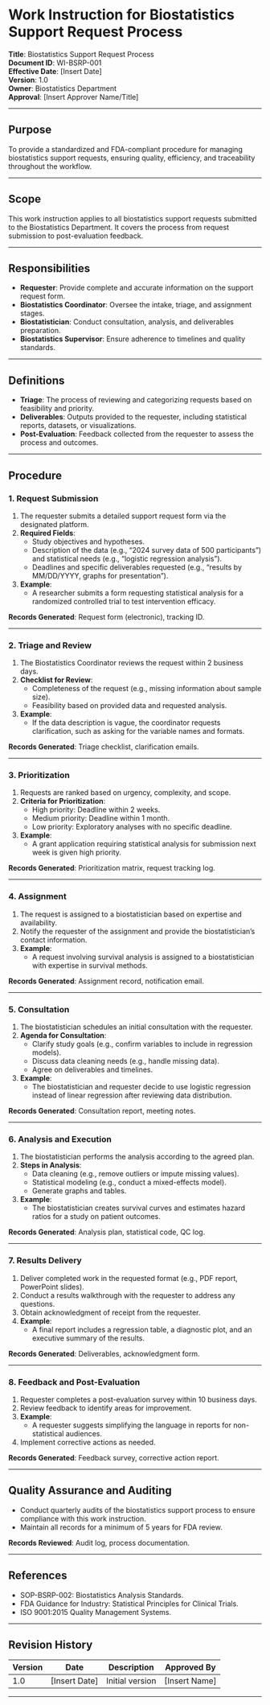 # Work Instruction for Biostatistics Support Request Process  

**Title**: Biostatistics Support Request Process  
**Document ID**: WI-BSRP-001  
**Effective Date**: [Insert Date]  
**Version**: 1.0  
**Owner**: Biostatistics Department  
**Approval**: [Insert Approver Name/Title]  

---

## Purpose  
To provide a standardized and FDA-compliant procedure for managing biostatistics support requests, ensuring quality, efficiency, and traceability throughout the workflow.  

---

## Scope  
This work instruction applies to all biostatistics support requests submitted to the Biostatistics Department. It covers the process from request submission to post-evaluation feedback.  

---

## Responsibilities  
- **Requester**: Provide complete and accurate information on the support request form.  
- **Biostatistics Coordinator**: Oversee the intake, triage, and assignment stages.  
- **Biostatistician**: Conduct consultation, analysis, and deliverables preparation.  
- **Biostatistics Supervisor**: Ensure adherence to timelines and quality standards.  

---

## Definitions  
- **Triage**: The process of reviewing and categorizing requests based on feasibility and priority.  
- **Deliverables**: Outputs provided to the requester, including statistical reports, datasets, or visualizations.  
- **Post-Evaluation**: Feedback collected from the requester to assess the process and outcomes.  

---

## Procedure  

### 1. Request Submission  
1. The requester submits a detailed support request form via the designated platform.  
2. **Required Fields**:  
   - Study objectives and hypotheses.  
   - Description of the data (e.g., “2024 survey data of 500 participants”) and statistical needs (e.g., “logistic regression analysis”).  
   - Deadlines and specific deliverables requested (e.g., “results by MM/DD/YYYY, graphs for presentation”).  
3. **Example**:  
   - A researcher submits a form requesting statistical analysis for a randomized controlled trial to test intervention efficacy.  

**Records Generated**: Request form (electronic), tracking ID.  

---

### 2. Triage and Review  
1. The Biostatistics Coordinator reviews the request within 2 business days.  
2. **Checklist for Review**:  
   - Completeness of the request (e.g., missing information about sample size).  
   - Feasibility based on provided data and requested analysis.  
3. **Example**:  
   - If the data description is vague, the coordinator requests clarification, such as asking for the variable names and formats.  

**Records Generated**: Triage checklist, clarification emails.  

---

### 3. Prioritization  
1. Requests are ranked based on urgency, complexity, and scope.  
2. **Criteria for Prioritization**:  
   - High priority: Deadline within 2 weeks.  
   - Medium priority: Deadline within 1 month.  
   - Low priority: Exploratory analyses with no specific deadline.  
3. **Example**:  
   - A grant application requiring statistical analysis for submission next week is given high priority.  

**Records Generated**: Prioritization matrix, request tracking log.  

---

### 4. Assignment  
1. The request is assigned to a biostatistician based on expertise and availability.  
2. Notify the requester of the assignment and provide the biostatistician’s contact information.  
3. **Example**:  
   - A request involving survival analysis is assigned to a biostatistician with expertise in survival methods.  

**Records Generated**: Assignment record, notification email.  

---

### 5. Consultation  
1. The biostatistician schedules an initial consultation with the requester.  
2. **Agenda for Consultation**:  
   - Clarify study goals (e.g., confirm variables to include in regression models).  
   - Discuss data cleaning needs (e.g., handle missing data).  
   - Agree on deliverables and timelines.  
3. **Example**:  
   - The biostatistician and requester decide to use logistic regression instead of linear regression after reviewing data distribution.  

**Records Generated**: Consultation report, meeting notes.  

---

### 6. Analysis and Execution  
1. The biostatistician performs the analysis according to the agreed plan.  
2. **Steps in Analysis**:  
   - Data cleaning (e.g., remove outliers or impute missing values).  
   - Statistical modeling (e.g., conduct a mixed-effects model).  
   - Generate graphs and tables.  
3. **Example**:  
   - The biostatistician creates survival curves and estimates hazard ratios for a study on patient outcomes.  

**Records Generated**: Analysis plan, statistical code, QC log.  

---

### 7. Results Delivery  
1. Deliver completed work in the requested format (e.g., PDF report, PowerPoint slides).  
2. Conduct a results walkthrough with the requester to address any questions.  
3. Obtain acknowledgment of receipt from the requester.  
4. **Example**:  
   - A final report includes a regression table, a diagnostic plot, and an executive summary of the results.  

**Records Generated**: Deliverables, acknowledgment form.  

---

### 8. Feedback and Post-Evaluation  
1. Requester completes a post-evaluation survey within 10 business days.  
2. Review feedback to identify areas for improvement.  
3. **Example**:  
   - A requester suggests simplifying the language in reports for non-statistical audiences.  
4. Implement corrective actions as needed.  

**Records Generated**: Feedback survey, corrective action report.  

---

## Quality Assurance and Auditing  
- Conduct quarterly audits of the biostatistics support process to ensure compliance with this work instruction.  
- Maintain all records for a minimum of 5 years for FDA review.  

**Records Reviewed**: Audit log, process documentation.  

---

## References  
- SOP-BSRP-002: Biostatistics Analysis Standards.  
- FDA Guidance for Industry: Statistical Principles for Clinical Trials.  
- ISO 9001:2015 Quality Management Systems.  

---

## Revision History  
| **Version** | **Date**       | **Description**                | **Approved By** |  
|-------------|----------------|--------------------------------|----------------|  
| 1.0         | [Insert Date]  | Initial version                | [Insert Name]  |  

--- 
